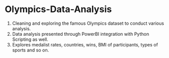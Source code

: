 # Olympics-Data-Analysis
1. Cleaning and exploring the famous Olympics dataset to conduct various analysis.
2. Data analysis presented through PowerBI integration with Python Scripting as well.
3. Explores medalist rates, countries, wins, BMI of participants, types of sports and so on. 
